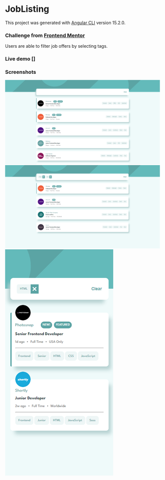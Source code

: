 # JobListing

This project was generated with [Angular CLI](https://github.com/angular/angular-cli) version 15.2.0.

### Challenge from [Frontend Mentor](https://www.frontendmentor.io/challenges/job-listings-with-filtering-ivstIPCt)

Users are able to filter job offers by selecting tags.

### Live demo []

### Screenshots

<img src="src/assets/images/Result_screen1.png">

<img src="src/assets/images/Result_screen2.png">

<img src="src/assets/images/Result_screen3.png">
